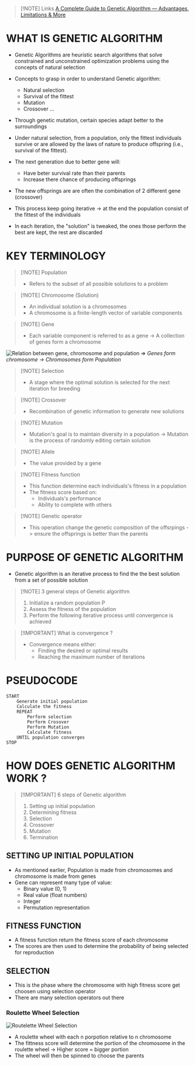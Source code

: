 > [!NOTE] Links
> [A Complete Guide to Genetic Algorithm — Advantages, Limitations & More](https://medium.com/@byanalytixlabs/a-complete-guide-to-genetic-algorithm-advantages-limitations-more-738e87427dbb)


# WHAT IS GENETIC ALGORITHM

- Genetic Algorithms are heuristic search algorithms that solve constrained and unconstrained optimization problems using the concepts of natural selection

- Concepts to grasp in order to understand Genetic algorithm:
    - Natural selection
    - Survival of the fittest
    - Mutation
    - Crossover
    ...

- Through genetic mutation, certain species adapt better to the surroundings

- Under natural selection, from a population, only the fittest individuals survive or are allowed by the laws of nature to produce offspring (i.e., survival of the fittest).

- The next generation due to better gene will:
    - Have beter survival rate than their parents
    - Increase there chance of producing offsprings

- The new offsprings are are often the combination of 2 different gene (crossover)

- This process keep going iterative -> at the end the population consist of the fittest of the individuals

- In each iteration, the "solution" is tweaked, the ones those perform the best are kept, the rest are discarded

# KEY TERMINOLOGY

> [!NOTE] Population
> - Refers to the subset of all possible solutions to a problem

> [!NOTE] Chromosome (Solution)
> - An individual solution is a chromosomes
> - A chromosome is a finite-length vector of variable components

> [!NOTE] Gene
> - Each variable component is referred to as a gene
> -> A collection of genes form a chromosome

![Relation between gene, chromosome and population](https://miro.medium.com/v2/resize:fit:1400/format:webp/0*JJ0vjBxiueGKvsBO.jpg)
=> *Genes form chromosome -> Chromosomes form Population*

> [!NOTE] Selection
> - A stage where the optimal solution is selected for the next iteration for breeding

> [!NOTE] Crossover
> - Recombination of genetic information to generate new solutions

> [!NOTE] Mutation
> - Mutation's goal is to maintain diversity in a population
> -> Mutation is the process of randomly editing certain solution

> [!NOTE] Allele
> - The value provided by a gene

> [!NOTE] Fitness function
> - This function determine each individuals's fitness in a population
> - The fitness score based on:
>   - Individuals's performance
>   - Ability to complete with others

> [!NOTE] Genetic operator
> - This operation change the genetic composition of the offsrpings -> ensure the offsprings is better than the parents

# PURPOSE OF GENETIC ALGORITHM

- Genetic algorithm is an iterative process to find the the best solution from a set of possible solution

> [!NOTE] 3 general steps of Genetic algorithm
> 1. Initialize a random population P
> 2. Assess the fitness of the population
> 3. Perform the following iterative process until convergence is achieved

> [!IMPORTANT] What is convergence ?
> - Convergence means either:
>   - Finding the desired or optimal results
>   - Reaching the maximum number of iterations

# PSEUDOCODE

``` text
START
    Generate initial population
    Calculate the fitness
    REPEAT
        Perform selection
        Perform Crosover
        Perform Mutation
        Calculate fitness
    UNTIL population converges
STOP
```

# HOW DOES GENETIC ALGORITHM WORK ?

> [!IMPORTANT] 6 steps of Genetic algorithm
> 1. Setting up initial population
> 2. Determining fitness
> 3. Selection
> 4. Crossover
> 5. Mutation
> 6. Termination

## SETTING UP INITIAL POPULATION
- As mentioned earlier, Population is made from chromosomes and chromosome is made from genes
- Gene can represent many type of value:
    - Binary value (0, 1)
    - Real value (float numbers)
    - Integer
    - Permutation representation

## FITNESS FUNCTION
- A fitness function return the fitness score of each chromosome
- The scores are then used to determine the probability of being selected for reproduction

## SELECTION
- This is the phase where the chromosome with high fitness score get choosen using selection operator
- There are many selection operators out there

### Roulette Wheel Selection
![Routelette Wheel Selection](https://miro.medium.com/v2/resize:fit:1400/format:webp/0*C41PMDo7mVE9Kk5l.jpg)

- A roulette wheel with each n porpotion relative to n chromosome
- The fittness score will determine the portion of the chromosome in the roulette wheel
-> Higher score = bigger portion
- The wheel will then be spinned to choose the parents

